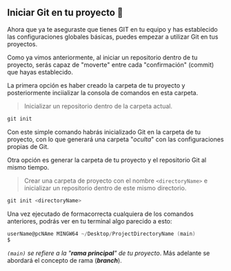 ## Iniciar Git en tu proyecto 📲

Ahora que ya te aseguraste que tienes GIT en tu equipo y has establecido las configuraciones globales básicas, puedes empezar a utilizar Git en tus proyectos.  

Como ya vimos anteriormente, al iniciar un repositorio dentro de tu proyecto, serás capaz de "moverte" entre cada "confirmación" (commit) que hayas establecido.  

La primera opción es haber creado la carpeta de tu proyecto y posteriormente inciializar la consola de comandos en esta carpeta.
> Inicializar un repositorio dentro de la carpeta actual.
```powershell
git init
```
Con este simple comando habrás inicializado Git en la carpeta de tu proyecto, con lo que generará una carpeta "*oculta*" con las configuraciones propias de Git.

Otra opción es generar la carpeta de tu proyecto y el repositorio Git al mismo tiempo.

> Crear una carpeta de proyecto con el nombre `<directoryName>` e inicializar un repositorio dentro de este mismo directorio.
```powershell
git init <directoryName>
```

Una vez ejecutado de formacorrecta cualquiera de los comandos anteriores, podrás ver en tu terminal algo parecido a esto:
```powershell
userName@pcNAme MINGW64 ~/Desktop/ProjectDirectoryName (main)
$
```
*`(main)` se refiere a la "**rama principal**" de tu proyecto*. Más adelante se abordará el concepto de rama (***branch***).